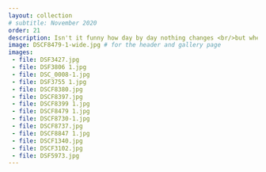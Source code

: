 ```yaml
---
layout: collection
# subtitle: November 2020
order: 21
description: Isn't it funny how day by day nothing changes <br/>but when you look back everything is different. <br/><br/> <em>C.S. Lewis</em>
image: DSCF8479-1-wide.jpg # for the header and gallery page
images:
 - file: DSF3427.jpg
 - file: DSF3806 1.jpg
 - file: DSC_0008-1.jpg
 - file: DSF3755 1.jpg
 - file: DSCF8380.jpg
 - file: DSCF8397.jpg
 - file: DSCF8399 1.jpg
 - file: DSCF8479 1.jpg
 - file: DSCF8730-1.jpg
 - file: DSCF8737.jpg
 - file: DSCF8847 1.jpg
 - file: DSCF1340.jpg
 - file: DSCF3102.jpg
 - file: DSF5973.jpg
---
```

